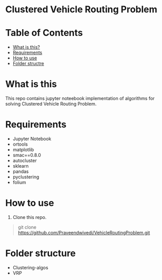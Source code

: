 # Clustered Vehicle Routing Problem


# Table of Contents
   * [What is this?](#what-is-this)
   * [Requirements](#requirements)
   * [How to use](#how-to-use)
   * [Folder structre](#folder-structure)

   
# What is this
This repo contains jupyter noteebook implementation of algorithms for solving Clustered Vehicle Routing Problem.

# Requirements
  - Jupyter Notebook
  - ortools
  - matplotlib
  - smac==0.8.0
  - autocluster
  - sklearn
  - pandas
  - pyclustering
  - folium

  
# How to use

1. Clone this repo.

> git clone https://github.com/Praveendwivedi/VehicleRoutingProblem.git

# Folder structure
  - Clustering-algos
  - VRP


